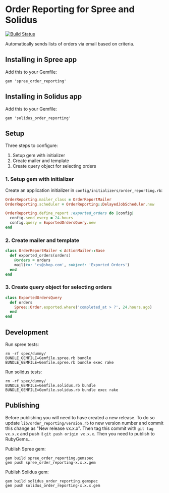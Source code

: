 # Order Reporting for Spree and Solidus

[![Build Status](https://travis-ci.org/madetech/order_reporting.svg?branch=master)](https://travis-ci.org/madetech/order_reporting)

Automatically sends lists of orders via email based on criteria.

## Installing in Spree app

Add this to your Gemfile:

```
gem 'spree_order_reporting'
```

## Installing in Solidus app

Add this to your Gemfile:

```
gem 'solidus_order_reporting'
```

## Setup

Three steps to configure:

1. Setup gem with initializer
2. Create mailer and template
3. Create query object for selecting orders

### 1. Setup gem with initializer

Create an application initializer in `config/initializers/order_reporting.rb`:

``` ruby
OrderReporting.mailer_class = OrderReportMailer
OrderReporting.scheduler = OrderReporting::DelayedJobScheduler.new

OrderReporting.define_report :exported_orders do |config|
  config.send_every = 24.hours
  config.query = ExportedOrdersQuery.new
end
```

### 2. Create mailer and template

```ruby
class OrderReportMailer < ActionMailer::Base
  def exported_orders(orders)
    @orders = orders
    mail(to: 'cs@shop.com', subject: 'Exported Orders')
  end
end
```

### 3. Create query object for selecting orders

```ruby
class ExportedOrdersQuery
  def orders
    Spree::Order.exported.where('completed_at > ?', 24.hours.ago)
  end
end
```

## Development

Run spree tests:

```
rm -rf spec/dummy/
BUNDLE_GEMFILE=Gemfile.spree.rb bundle
BUNDLE_GEMFILE=Gemfile.spree.rb bundle exec rake
```

Run solidus tests:

```
rm -rf spec/dummy/
BUNDLE_GEMFILE=Gemfile.solidus.rb bundle
BUNDLE_GEMFILE=Gemfile.solidus.rb bundle exec rake
```

## Publishing

Before publishing you will need to have created a new release. To do so update `lib/order_reporting/version.rb` to new version number and commit this change as "New release vx.x.x". Then tag this commit with ```git tag vx.x.x``` and push it `git push origin vx.x.x`. Then you need to publish to RubyGems...

Publish Spree gem:

```
gem build spree_order_reporting.gemspec
gem push spree_order_reporting-x.x.x.gem
```

Publish Solidus gem:

```
gem build solidus_order_reporting.gemspec
gem push solidus_order_reporting-x.x.x.gem
```
